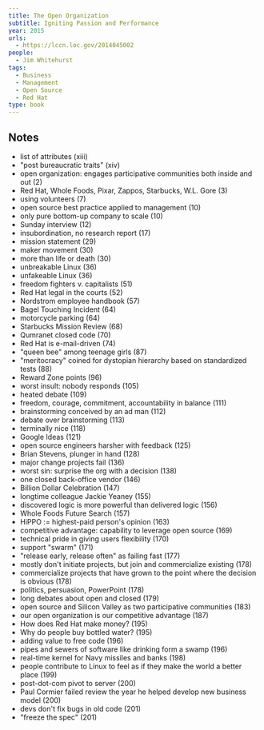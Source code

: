 ```yaml
---
title: The Open Organization
subtitle: Igniting Passion and Performance
year: 2015
urls:
  - https://lccn.loc.gov/2014045002
people:
  - Jim Whitehurst
tags:
  - Business
  - Management
  - Open Source
  - Red Hat
type: book
---
```


## Notes
- list of attributes (xiii)
- "post bureaucratic traits" (xiv)
- open organization: engages participative communities both inside and out (2)
- Red Hat, Whole Foods, Pixar, Zappos, Starbucks, W.L. Gore (3)
- using volunteers (7)
- open source best practice applied to management (10)
- only pure bottom-up company to scale (10)
- Sunday interview (12)
- insubordination, no research report (17)
- mission statement (29)
- maker movement (30)
- more than life or death (30)
- unbreakable Linux (36)
- unfakeable Linux (36)
- freedom fighters v. capitalists (51)
- Red Hat legal in the courts (52)
- Nordstrom employee handbook (57)
- Bagel Touching Incident (64)
- motorcycle parking (64)
- Starbucks Mission Review (68)
- Qumranet closed code (70)
- Red Hat is e-mail-driven (74)
- "queen bee" among teenage girls (87)
- "meritocracy" coined for dystopian hierarchy based on standardized tests (88)
- Reward Zone points (96)
- worst insult: nobody responds (105)
- heated debate (109)
- freedom, courage, commitment, accountability in balance (111)
- brainstorming conceived by an ad man (112)
- debate over brainstorming (113)
- terminally nice (118)
- Google Ideas (121)
- open source engineers harsher with feedback (125)
- Brian Stevens, plunger in hand (128)
- major change projects fail (136)
- worst sin: surprise the org with a decision (138)
- one closed back-office vendor (146)
- Billion Dollar Celebration (147)
- longtime colleague Jackie Yeaney (155)
- discovered logic is more powerful than delivered logic (156)
- Whole Foods Future Search (157)
- HiPPO := highest-paid person's opinion (163)
- competitive advantage: capability to leverage open source (169)
- technical pride in giving users flexibility (170)
- support "swarm" (171)
- "release early, release often" as failing fast (177)
- mostly don't initiate projects, but join and commercialize existing (178)
- commercialize projects that have grown to the point where the decision is obvious (178)
- politics, persuasion, PowerPoint (178)
- long debates about open and closed (179)
- open source and Silicon Valley as two participative communities (183)
- our open organization is our competitive advantage (187)
- How does Red Hat make money? (195)
- Why do people buy bottled water? (195)
- adding value to free code (196)
- pipes and sewers of software like drinking form a swamp (196)
- real-time kernel for Navy missiles and banks (198)
- people contribute to Linux to feel as if they make the world a better place (199)
- post-dot-com pivot to server (200)
- Paul Cormier failed review the year he helped develop new business model (200)
- devs don't fix bugs in old code (201)
- "freeze the spec" (201)
